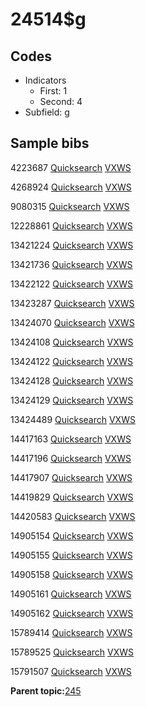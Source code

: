 # 24514$g

## Codes

-   Indicators
    -   First: 1
    -   Second: 4
-   Subfield: g

## Sample bibs

4223687 [Quicksearch](https://search.library.yale.edu/catalog/4223687) [VXWS](http://prodorbis.library.yale.edu:7014/vxws/GetHoldingsService?bibId=4223687)

4268924 [Quicksearch](https://search.library.yale.edu/catalog/4268924) [VXWS](http://prodorbis.library.yale.edu:7014/vxws/GetHoldingsService?bibId=4268924)

9080315 [Quicksearch](https://search.library.yale.edu/catalog/9080315) [VXWS](http://prodorbis.library.yale.edu:7014/vxws/GetHoldingsService?bibId=9080315)

12228861 [Quicksearch](https://search.library.yale.edu/catalog/12228861) [VXWS](http://prodorbis.library.yale.edu:7014/vxws/GetHoldingsService?bibId=12228861)

13421224 [Quicksearch](https://search.library.yale.edu/catalog/13421224) [VXWS](http://prodorbis.library.yale.edu:7014/vxws/GetHoldingsService?bibId=13421224)

13421736 [Quicksearch](https://search.library.yale.edu/catalog/13421736) [VXWS](http://prodorbis.library.yale.edu:7014/vxws/GetHoldingsService?bibId=13421736)

13422122 [Quicksearch](https://search.library.yale.edu/catalog/13422122) [VXWS](http://prodorbis.library.yale.edu:7014/vxws/GetHoldingsService?bibId=13422122)

13423287 [Quicksearch](https://search.library.yale.edu/catalog/13423287) [VXWS](http://prodorbis.library.yale.edu:7014/vxws/GetHoldingsService?bibId=13423287)

13424070 [Quicksearch](https://search.library.yale.edu/catalog/13424070) [VXWS](http://prodorbis.library.yale.edu:7014/vxws/GetHoldingsService?bibId=13424070)

13424108 [Quicksearch](https://search.library.yale.edu/catalog/13424108) [VXWS](http://prodorbis.library.yale.edu:7014/vxws/GetHoldingsService?bibId=13424108)

13424122 [Quicksearch](https://search.library.yale.edu/catalog/13424122) [VXWS](http://prodorbis.library.yale.edu:7014/vxws/GetHoldingsService?bibId=13424122)

13424128 [Quicksearch](https://search.library.yale.edu/catalog/13424128) [VXWS](http://prodorbis.library.yale.edu:7014/vxws/GetHoldingsService?bibId=13424128)

13424129 [Quicksearch](https://search.library.yale.edu/catalog/13424129) [VXWS](http://prodorbis.library.yale.edu:7014/vxws/GetHoldingsService?bibId=13424129)

13424489 [Quicksearch](https://search.library.yale.edu/catalog/13424489) [VXWS](http://prodorbis.library.yale.edu:7014/vxws/GetHoldingsService?bibId=13424489)

14417163 [Quicksearch](https://search.library.yale.edu/catalog/14417163) [VXWS](http://prodorbis.library.yale.edu:7014/vxws/GetHoldingsService?bibId=14417163)

14417196 [Quicksearch](https://search.library.yale.edu/catalog/14417196) [VXWS](http://prodorbis.library.yale.edu:7014/vxws/GetHoldingsService?bibId=14417196)

14417907 [Quicksearch](https://search.library.yale.edu/catalog/14417907) [VXWS](http://prodorbis.library.yale.edu:7014/vxws/GetHoldingsService?bibId=14417907)

14419829 [Quicksearch](https://search.library.yale.edu/catalog/14419829) [VXWS](http://prodorbis.library.yale.edu:7014/vxws/GetHoldingsService?bibId=14419829)

14420583 [Quicksearch](https://search.library.yale.edu/catalog/14420583) [VXWS](http://prodorbis.library.yale.edu:7014/vxws/GetHoldingsService?bibId=14420583)

14905154 [Quicksearch](https://search.library.yale.edu/catalog/14905154) [VXWS](http://prodorbis.library.yale.edu:7014/vxws/GetHoldingsService?bibId=14905154)

14905155 [Quicksearch](https://search.library.yale.edu/catalog/14905155) [VXWS](http://prodorbis.library.yale.edu:7014/vxws/GetHoldingsService?bibId=14905155)

14905158 [Quicksearch](https://search.library.yale.edu/catalog/14905158) [VXWS](http://prodorbis.library.yale.edu:7014/vxws/GetHoldingsService?bibId=14905158)

14905161 [Quicksearch](https://search.library.yale.edu/catalog/14905161) [VXWS](http://prodorbis.library.yale.edu:7014/vxws/GetHoldingsService?bibId=14905161)

14905162 [Quicksearch](https://search.library.yale.edu/catalog/14905162) [VXWS](http://prodorbis.library.yale.edu:7014/vxws/GetHoldingsService?bibId=14905162)

15789414 [Quicksearch](https://search.library.yale.edu/catalog/15789414) [VXWS](http://prodorbis.library.yale.edu:7014/vxws/GetHoldingsService?bibId=15789414)

15789525 [Quicksearch](https://search.library.yale.edu/catalog/15789525) [VXWS](http://prodorbis.library.yale.edu:7014/vxws/GetHoldingsService?bibId=15789525)

15791507 [Quicksearch](https://search.library.yale.edu/catalog/15791507) [VXWS](http://prodorbis.library.yale.edu:7014/vxws/GetHoldingsService?bibId=15791507)

**Parent topic:**[245](../../tags/245/245.md)


